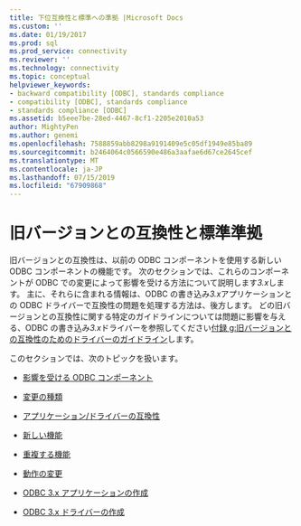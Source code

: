```yaml
---
title: 下位互換性と標準への準拠 |Microsoft Docs
ms.custom: ''
ms.date: 01/19/2017
ms.prod: sql
ms.prod_service: connectivity
ms.reviewer: ''
ms.technology: connectivity
ms.topic: conceptual
helpviewer_keywords:
- backward compatibility [ODBC], standards compliance
- compatibility [ODBC], standards compliance
- standards compliance [ODBC]
ms.assetid: b5eee7be-28ed-4467-8cf1-2205e2010a53
author: MightyPen
ms.author: genemi
ms.openlocfilehash: 7588859abb8298a9191409e5c05df1949e85ba89
ms.sourcegitcommit: b2464064c0566590e486a3aafae6d67ce2645cef
ms.translationtype: MT
ms.contentlocale: ja-JP
ms.lasthandoff: 07/15/2019
ms.locfileid: "67909868"
---
```

# <a name="backward-compatibility-and-standards-compliance"></a>旧バージョンとの互換性と標準準拠
旧バージョンとの互換性は、以前の ODBC コンポーネントを使用する新しい ODBC コンポーネントの機能です。 次のセクションでは、これらのコンポーネントが ODBC での変更によって影響を受ける方法について説明します*3.x*します。 主に、それらに含まれる情報は、ODBC の書き込み*3.x*アプリケーションとの ODBC ドライバーで互換性の問題を処理する方法は、後方します。 どの旧バージョンとの互換性に関する特定のガイドラインについては問題に影響を与える、ODBC の書き込み*3.x*ドライバーを参照してください[付録 g:旧バージョンとの互換性のためのドライバーのガイドライン](../../../odbc/reference/appendixes/appendix-g-driver-guidelines-for-backward-compatibility.md)します。  
  
 このセクションでは、次のトピックを扱います。  
  
-   [影響を受ける ODBC コンポーネント](../../../odbc/reference/develop-app/affected-odbc-components.md)  
  
-   [変更の種類](../../../odbc/reference/develop-app/types-of-changes.md)  
  
-   [アプリケーション/ドライバーの互換性](../../../odbc/reference/develop-app/application-and-driver-compatibility.md)  
  
-   [新しい機能](../../../odbc/reference/develop-app/new-features.md)  
  
-   [重複する機能](../../../odbc/reference/develop-app/duplicated-features.md)  
  
-   [動作の変更](../../../odbc/reference/develop-app/behavioral-changes.md)  
  
-   [ODBC 3.x アプリケーションの作成](../../../odbc/reference/develop-app/writing-odbc-3-x-applications.md)  
  
-   [ODBC 3.x ドライバーの作成](../../../odbc/reference/develop-app/writing-odbc-3-x-drivers.md)
